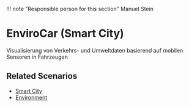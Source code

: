 !!! note "Responsible person for this section"
    Manuel Stein

# EnviroCar (Smart City)

Visualisierung von Verkehrs- und Umweltdaten basierend auf mobilen Sensoren in Fahrzeugen
    
## Related Scenarios
- [Smart City](../scenarios/01_city.md)
- [Environment](../scenarios/03_env.md)

